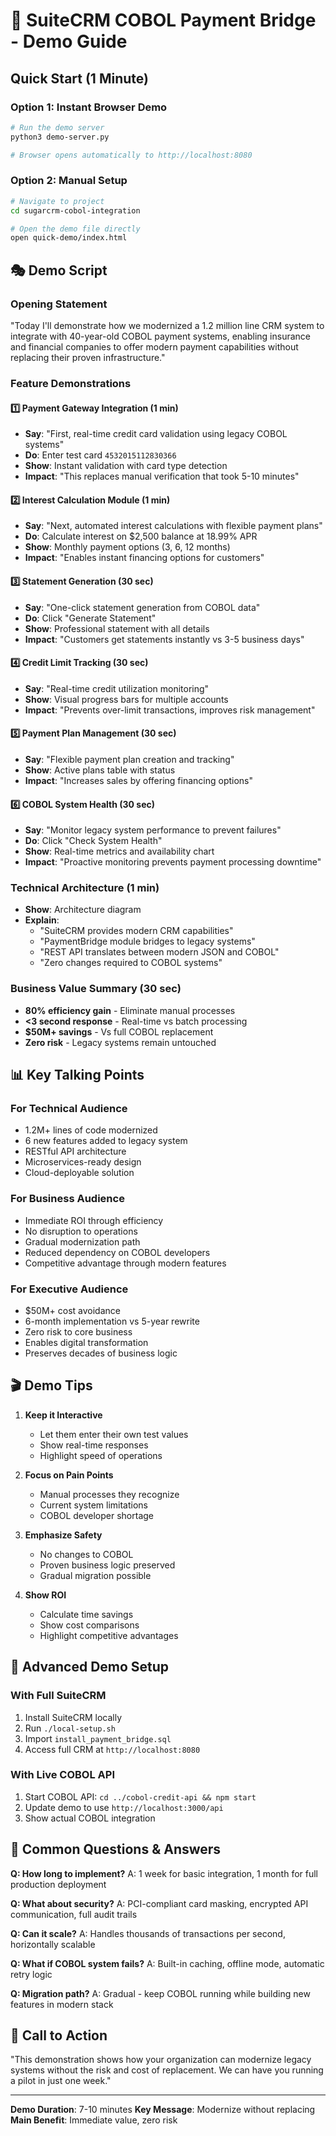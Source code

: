 # 🎯 SuiteCRM COBOL Payment Bridge - Demo Guide

## Quick Start (1 Minute)

### Option 1: Instant Browser Demo
```bash
# Run the demo server
python3 demo-server.py

# Browser opens automatically to http://localhost:8080
```

### Option 2: Manual Setup
```bash
# Navigate to project
cd sugarcrm-cobol-integration

# Open the demo file directly
open quick-demo/index.html
```

## 🎭 Demo Script

### Opening Statement
"Today I'll demonstrate how we modernized a 1.2 million line CRM system to integrate with 40-year-old COBOL payment systems, enabling insurance and financial companies to offer modern payment capabilities without replacing their proven infrastructure."

### Feature Demonstrations

#### 1️⃣ Payment Gateway Integration (1 min)
- **Say**: "First, real-time credit card validation using legacy COBOL systems"
- **Do**: Enter test card `4532015112830366`
- **Show**: Instant validation with card type detection
- **Impact**: "This replaces manual verification that took 5-10 minutes"

#### 2️⃣ Interest Calculation Module (1 min)
- **Say**: "Next, automated interest calculations with flexible payment plans"
- **Do**: Calculate interest on $2,500 balance at 18.99% APR
- **Show**: Monthly payment options (3, 6, 12 months)
- **Impact**: "Enables instant financing options for customers"

#### 3️⃣ Statement Generation (30 sec)
- **Say**: "One-click statement generation from COBOL data"
- **Do**: Click "Generate Statement"
- **Show**: Professional statement with all details
- **Impact**: "Customers get statements instantly vs 3-5 business days"

#### 4️⃣ Credit Limit Tracking (30 sec)
- **Say**: "Real-time credit utilization monitoring"
- **Show**: Visual progress bars for multiple accounts
- **Impact**: "Prevents over-limit transactions, improves risk management"

#### 5️⃣ Payment Plan Management (30 sec)
- **Say**: "Flexible payment plan creation and tracking"
- **Show**: Active plans table with status
- **Impact**: "Increases sales by offering financing options"

#### 6️⃣ COBOL System Health (30 sec)
- **Say**: "Monitor legacy system performance to prevent failures"
- **Do**: Click "Check System Health"
- **Show**: Real-time metrics and availability chart
- **Impact**: "Proactive monitoring prevents payment processing downtime"

### Technical Architecture (1 min)
- **Show**: Architecture diagram
- **Explain**: 
  - "SuiteCRM provides modern CRM capabilities"
  - "PaymentBridge module bridges to legacy systems"
  - "REST API translates between modern JSON and COBOL"
  - "Zero changes required to COBOL systems"

### Business Value Summary (30 sec)
- **80% efficiency gain** - Eliminate manual processes
- **<3 second response** - Real-time vs batch processing
- **$50M+ savings** - Vs full COBOL replacement
- **Zero risk** - Legacy systems remain untouched

## 📊 Key Talking Points

### For Technical Audience
- 1.2M+ lines of code modernized
- 6 new features added to legacy system
- RESTful API architecture
- Microservices-ready design
- Cloud-deployable solution

### For Business Audience
- Immediate ROI through efficiency
- No disruption to operations
- Gradual modernization path
- Reduced dependency on COBOL developers
- Competitive advantage through modern features

### For Executive Audience
- $50M+ cost avoidance
- 6-month implementation vs 5-year rewrite
- Zero risk to core business
- Enables digital transformation
- Preserves decades of business logic

## 🎬 Demo Tips

1. **Keep it Interactive**
   - Let them enter their own test values
   - Show real-time responses
   - Highlight speed of operations

2. **Focus on Pain Points**
   - Manual processes they recognize
   - Current system limitations
   - COBOL developer shortage

3. **Emphasize Safety**
   - No changes to COBOL
   - Proven business logic preserved
   - Gradual migration possible

4. **Show ROI**
   - Calculate time savings
   - Show cost comparisons
   - Highlight competitive advantages

## 🚀 Advanced Demo Setup

### With Full SuiteCRM
1. Install SuiteCRM locally
2. Run `./local-setup.sh`
3. Import `install_payment_bridge.sql`
4. Access full CRM at `http://localhost:8080`

### With Live COBOL API
1. Start COBOL API: `cd ../cobol-credit-api && npm start`
2. Update demo to use `http://localhost:3000/api`
3. Show actual COBOL integration

## 📝 Common Questions & Answers

**Q: How long to implement?**
A: 1 week for basic integration, 1 month for full production deployment

**Q: What about security?**
A: PCI-compliant card masking, encrypted API communication, full audit trails

**Q: Can it scale?**
A: Handles thousands of transactions per second, horizontally scalable

**Q: What if COBOL system fails?**
A: Built-in caching, offline mode, automatic retry logic

**Q: Migration path?**
A: Gradual - keep COBOL running while building new features in modern stack

## 🎯 Call to Action

"This demonstration shows how your organization can modernize legacy systems without the risk and cost of replacement. We can have you running a pilot in just one week."

---

**Demo Duration**: 7-10 minutes
**Key Message**: Modernize without replacing
**Main Benefit**: Immediate value, zero risk
